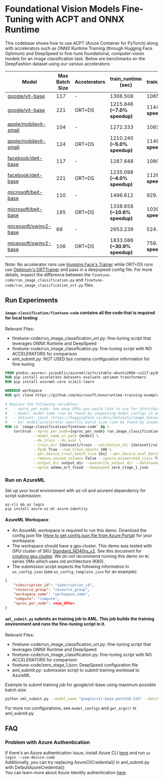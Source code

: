# Foundational Vision Models Fine-Tuning with ACPT and ONNX Runtime

This codebase shows how to use ACPT (Azure Container for PyTorch) along with accelerators such as ONNX Runtime Training (through Hugging Face Optimum) and DeepSpeed to fine-tune foundational, computer-vision models for an image classification task. Below are benchmarks on the DeepFashion dataset using our various accelerators:

| Model                                                                                         | Max Batch Size | Accelerators | train_runtime (sec)           | train_samples_per_second      |
|-----------------------------------------------------------------------------------------------|----------------|--------------|-------------------------------|-------------------------------|
| [google/vit-base](https://huggingface.co/google/vit-base-patch16-224)                         | 117            | -            | 1306.508                      | 1065.129                      |
| [google/vit-base](https://huggingface.co/google/vit-base-patch16-224)                         | 221            | ORT+DS       | 1215.846 **(~7.0% speedup)**  | 1144.553 **(~7.5% speedup)**  |
| [apple/mobilevit-small](https://huggingface.co/apple/mobilevit-small)                         | 104            | -            | 1272.333                      | 1093.739                      |
| [apple/mobilevit-small](https://huggingface.co/apple/mobilevit-small)                         | 124            | ORT+DS       | 1210.240 **(~5.0% speedup)**  | 1149.854 **(~5.1% speedup)**  |
| [facebook/deit-base](https://huggingface.co/facebook/deit-base-patch16-224)                   | 117            | -            | 1287.648                      | 1080.73                       |
| [facebook/deit-base](https://huggingface.co/facebook/deit-base-patch16-224)                   | 221            | ORT+DS       | 1235.098 **(~4.0% speedup)**  | 1126.712 **(~4.3% speedup)**  |
| [microsoft/beit-base](https://huggingface.co/microsoft/beit-base-patch16-224-pt22k-ft22k)     | 110            | -            | 1496.612                      | 929.833                       |
| [microsoft/beit-base](https://huggingface.co/microsoft/beit-base-patch16-224-pt22k-ft22k)     | 185            | ORT+DS       | 1338.658 **(~10.6% speedup)** | 1039.549 **(~11.8% speedup)** |
| [miceosoft/swinv2-base](https://huggingface.co/microsoft/swinv2-base-patch4-window12-192-22k) | 69             | -            | 2653.239                      | 524.491                       |
| [miceosoft/swinv2-base](https://huggingface.co/microsoft/swinv2-base-patch4-window12-192-22k) | 106            | ORT+DS       | 1833.086 **(~30.9% speedup)** | 759.157 **(~44.7% speedup)**  |

Note: No accelerator runs use [Hugging Face's Trainer](https://huggingface.co/docs/transformers/main_classes/trainer) while ORT+DS runs use [Optimum's ORTTrainer](https://huggingface.co/docs/optimum/onnxruntime/package_reference/trainer) and pass in a deepspeed config file. For more details, inspect the difference between the `finetune-code/run_image_classification.py` and `finetune-code/run_image_classification_ort.py` files.

## Run Experiments

#### `image-classification/finetune-code` contains all the code that is required for local testing
Relevant Files:
- finetune-code/run_image_classification_ort.py: fine-tuning script that leverages ONNX Runtime and DeepSpeed
- finetune-code/run_image_classification.py: fine-tuning script with NO ACCELERATORS for comparison
- aml_submit.py: NOT USED but contains configuration information for fine-tuning

```Dockerfile
FROM ptebic.azurecr.io/public/azureml/aifx/stable-ubuntu2004-cu117-py38-torch1131:ort1.15.0-vision-patch
RUN pip install accelerate datasets evaluate optimum transformers
RUN pip install azureml-core scikit-learn

WORKDIR workspace
RUN git clone https://github.com/microsoft/onnxruntime-training-examples.git
 
# Replace the following variables:
#   - nproc_per_node: how many GPUs you would like to use for distributed fine-tuning
#   - model: model name (can be found by inspecting model_configs in aml_submit.py)
#   - dataset: Local (https://huggingface.co/docs/datasets/image_dataset) OR Hugging Face Hub Dataset 
#   - bs: model/accelerator-specific batch size (can be found by inspecting model_configs in aml_submit.py)
RUN cd `image-classification/finetune-code` && \
    torchrun --nproc_per_node={nproc_per_node} run_image_classification_ort.py \
             --model_name_or_path {model} \
             --do_train --do_eval \
             --train_dir {dataset}/train --validation_dir {dataset}/validation \
             --fp16 True --num_train_epochs 100 \
             --per_device_train_batch_size {bs} --per_device_eval_batch_size {bs} \
             --remove_unused_columns False --ignore_mismatched_sizes True \
             --output_dir output_dir --overwrite_output_dir --dataloader_num_workers {2*dataloader_num_workers} \
             --optim adamw_ort_fused --deepspeed zero_stage_1.json
```

### Run on AzureML
Set up your local environment with az-cli and azureml dependency for script submission:

```
az-cli && az login
pip install azure-ai-ml azure-identity
```

#### AzureML Workspace
- An AzureML workspace is required to run this demo. Download the config.json file ([How to get config.json file from Azure Portal](https://docs.microsoft.com/en-us/azure/machine-learning/how-to-configure-environment#workspace)) for your workspace.
- The workspace should have a gpu cluster. This demo was tested with GPU cluster of SKU [Standard_ND40rs_v2](https://docs.microsoft.com/en-us/azure/virtual-machines/ndv2-series). See this document for [creating gpu cluster](https://docs.microsoft.com/en-us/azure/machine-learning/how-to-create-attach-compute-cluster?tabs=python). We do not recommend running this demo on `NC` series VMs which uses old architecture (K80).
- The submission script expects the following information in `ws_config.json` (see `ws_config_template.json` for an example):
```json
{
    "subscription_id": "subscription_id",
    "resource_group": "resource_group",
    "workspace_name": "workspace_name",
    "compute": "compute",
    "nproc_per_node": <num_GPUs>
}  
```

#### `aml_submit.py` submits an training job to AML. This job builds the training environment and runs the fine-tuning script in it.
Relevant Files:
- finetune-code/run_image_classification_ort.py: fine-tuning script that leverages ONNX Runtime and DeepSpeed
- finetune-code/run_image_classification.py: fine-tuning script with NO ACCELERATORS for comparison
- finetune-code/zero_stage_1.json: DeepSpeed configuration file
- aml_submit.py: submission script to submit training workload to AzureML

Example to submit training job for google/vit-base using maximum possible batch size:
```bash
python aml_submit.py --model_name "google/vit-base-patch16-224" --batch_size "max"
```
For more run configurations, see `model_configs` and `get_args()` in aml_submit.py

## FAQ
### Problem with Azure Authentication
If there's an Azure authentication issue, install Azure CLI [here](https://docs.microsoft.com/en-us/cli/azure/) and run `az login --use-device-code`
<br>Additionally, you can try replacing AzureCliCredential() in aml_submit.py with DefaultAzureCredential()
<br>You can learn more about Azure Identity authentication [here](https://learn.microsoft.com/en-us/python/api/azure-identity/azure.identity?view=azure-python)
